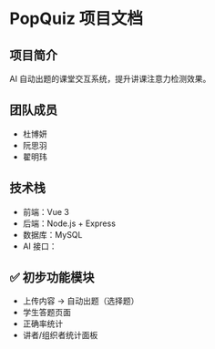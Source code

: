 # PopQuiz 项目文档

## 项目简介
AI 自动出题的课堂交互系统，提升讲课注意力检测效果。

## 团队成员
- 杜博妍
- 阮思羽
- 翟明玮

## 技术栈
- 前端：Vue 3 
- 后端：Node.js + Express
- 数据库：MySQL
- AI 接口：

## ✅ 初步功能模块
- 上传内容 -> 自动出题（选择题）
- 学生答题页面
- 正确率统计
- 讲者/组织者统计面板
